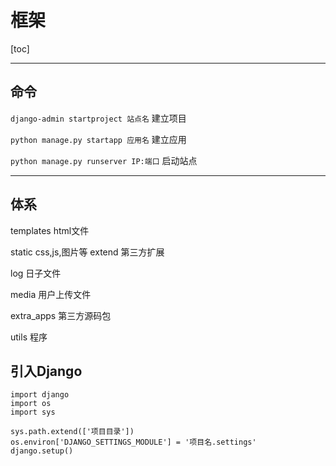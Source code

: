 # 框架



[toc]



---

## 命令



`django-admin startproject 站点名`    建立项目

`python manage.py startapp 应用名`    建立应用

`python manage.py runserver IP:端口`    启动站点



---

## 体系

templates						          html文件

static							             css,js,图片等
    extend                                   第三方扩展

log							                日子文件

media							           用户上传文件

extra_apps       						第三方源码包

utils							               程序




## 引入Django
```
import django
import os
import sys

sys.path.extend(['项目目录'])
os.environ['DJANGO_SETTINGS_MODULE'] = '项目名.settings'
django.setup()
```















